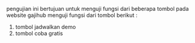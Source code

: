 pengujian ini bertujuan untuk menguji fungsi dari beberapa tombol pada website gajihub
menguji fungsi dari tombol berikut :
  1. tombol jadwalkan demo
  2. tombol coba gratis
